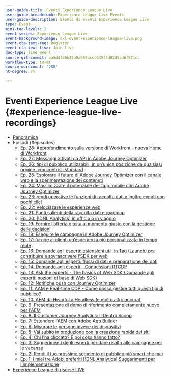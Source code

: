 ```yaml
---
user-guide-title: Eventi Experience League Live
user-guide-breadcrumb: Experience League Live Events
user-guide-description: Elenco di eventi Experience League Live
type: Event
mini-toc-levels: 2
event-series: Experience League Live
event-background-image: exl-event-experience-league-live.png
event-cta-text-reg: Register
event-cta-text-live: Join live
doc-type: live event
source-git-commit: aa5d4f36b22a0a069accc635f3d82d5ed6f871cc
workflow-type: tm+mt
source-wordcount: '280'
ht-degree: 7%

---
```



# Eventi Experience League Live {#experience-league-live-recordings}

+ [Panoramica](overview.md)
+ Episodi {#episodes}
   + [Ep. 28: Approfondimento sulla versione di Workfront - nuova Home di Workfront](episodes/exl-live-episode-10-26-23.md)
   + [Ep. 27: Messaggi attivati da API in Adobe Journey Optimizer](episodes/exl-live-episode-8-23-23.md)
   + [Ep. 26: tipi di pubblico utilizzabili, in un’unica posizione&#x200B; da qualsiasi origine, con controlli standard](episodes/exl-live-episode-7-20-23.md)
   + [Ep. 25: Esplorare il futuro di Adobe Journey Optimizer con il canale web e la sperimentazione dei contenuti](episodes/exl-live-episode-6-14-23.md)
   + [Ep. 24: Massimizzare il potenziale dell’app mobile con Adobe Journey Optimizer](episodes/exl-live-episode-5-24-23.md)
   + [Ep. 23: rendi operative le funzioni di raccolta dati e inoltro eventi con pochi clic!](episodes/exl-live-episode-4-25-23.md)
   + [Ep. 22: Velocizzare le esperienze web](episodes/exl-live-episode-2-16-23.md)
   + [Ep. 21: Punti salienti della raccolta dati e roadmap](episodes/exl-live-episode-1-26-23.md)
   + [Ep. 20: [!DNL Analytics] in ufficio o in viaggio](episodes/exl-live-episode-11-18-22.md)
   + [Ep. 19: Fornire l’offerta giusta al momento giusto con la gestione delle decisioni](episodes/exl-live-episode-10-25-22.md)
   + [Ep. 18: Eseguire le campagne in Adobe Journey Optimizer](episodes/exl-live-episode-09-22-22.md)
   + [Ep. 17: fornire ai clienti un’esperienza più personalizzata in tempo reale](episodes/exl-live-episode-09-20-22.md)
   + [Ep. 16: Domande agli esperti: estensioni utili in Tag (Launch) per contribuire a sovrascrivere l’SDK per web](episodes/exl-live-episode-08-23-22.md)
   + [Ep. 15: Domande agli esperti: flussi di dati e preparazione dei dati](episodes/exl-live-episode-07-21-22.md)
   + [Ep. 14: Domande agli esperti - Connessioni RTCDP](episodes/exl-live-episode-06-23-22.md)
   + [Ep. 13: Ask the experts - The basics of Web SDK (Domande agli esperti: nozioni di base di Web SDK)](episodes/exl-live-episode-05-26-22.md)
   + [Ep. 12: Notifiche push con Journey Optimizer](episodes/exl-live-episode-05-12-22.md)
   + [Ep. 11: AAM e Real-time CDP - Come posso gestire tutti questi tipi di pubblico?](episodes/exl-live-episode-04-28-22.md)
   + [Ep. 10: AEM da Headful a Headless (e molto altro ancora)](episodes/exl-live-episode-04-21-22.md)
   + [Ep. 9: Presentazione di demo di riferimento completamente nuove per l&#39;AEM](episodes/exl-live-episode-02-03-22.md)
   + [Ep. 8: Il Customer Journey Analytics: Il Dentro Scoop](episodes/exl-live-episode-08.md)
   + [Ep. 7: Estendere l’AEM con Adobe App Builder](episodes/exl-live-episode-07.md)
   + [Ep. 6: Misurare le persone invece dei dispositivi](episodes/exl-live-episode-06.md)
   + [Ep. 5: Vai subito in produzione con la creazione rapida dei siti](episodes/exl-live-episode-05.md)
   + [Ep. 4: Chi l’ha cliccato? E poi cosa hanno fatto?](episodes/exl-live-episode-04.md)
   + [Ep. 3: Suggerimenti degli esperti per dare risalto alle campagne per le vacanze](episodes/exl-live-episode-03.md)
   + [Ep. 2: Rendi il tuo prossimo segmento di pubblico più smart che mai](episodes/exl-live-episode-02.md)
   + [Ep. 1: I miei tre Adobi preferiti [!DNL Analytics] Suggerimenti per l&#39;implementazione](episodes/exl-live-episode-01.md)
+ [Experience League di risorse LIVE](exl-live-assets.md)
